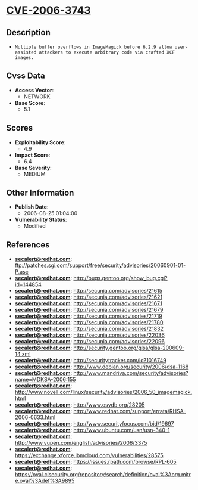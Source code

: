 
# [CVE-2006-3743](ftp://patches.sgi.com/support/free/security/advisories/20060901-01-P.asc)

## Description

- `Multiple buffer overflows in ImageMagick before 6.2.9 allow user-assisted attackers to execute arbitrary code via crafted XCF images.`

## Cvss Data

- **Access Vector**:
  - NETWORK
- **Base Score**:
  - 5.1

## Scores

- **Exploitability Score**:
  - 4.9
- **Impact Score**:
  - 6.4
- **Base Severity**:
  - MEDIUM

## Other Information

- **Publish Date**:
  - 2006-08-25 01:04:00
- **Vulnerability Status**:
  - Modified

## References

- **secalert@redhat.com**: ftp://patches.sgi.com/support/free/security/advisories/20060901-01-P.asc
- **secalert@redhat.com**: http://bugs.gentoo.org/show_bug.cgi?id=144854
- **secalert@redhat.com**: http://secunia.com/advisories/21615
- **secalert@redhat.com**: http://secunia.com/advisories/21621
- **secalert@redhat.com**: http://secunia.com/advisories/21671
- **secalert@redhat.com**: http://secunia.com/advisories/21679
- **secalert@redhat.com**: http://secunia.com/advisories/21719
- **secalert@redhat.com**: http://secunia.com/advisories/21780
- **secalert@redhat.com**: http://secunia.com/advisories/21832
- **secalert@redhat.com**: http://secunia.com/advisories/22036
- **secalert@redhat.com**: http://secunia.com/advisories/22096
- **secalert@redhat.com**: http://security.gentoo.org/glsa/glsa-200609-14.xml
- **secalert@redhat.com**: http://securitytracker.com/id?1016749
- **secalert@redhat.com**: http://www.debian.org/security/2006/dsa-1168
- **secalert@redhat.com**: http://www.mandriva.com/security/advisories?name=MDKSA-2006:155
- **secalert@redhat.com**: http://www.novell.com/linux/security/advisories/2006_50_imagemagick.html
- **secalert@redhat.com**: http://www.osvdb.org/28205
- **secalert@redhat.com**: http://www.redhat.com/support/errata/RHSA-2006-0633.html
- **secalert@redhat.com**: http://www.securityfocus.com/bid/19697
- **secalert@redhat.com**: http://www.ubuntu.com/usn/usn-340-1
- **secalert@redhat.com**: http://www.vupen.com/english/advisories/2006/3375
- **secalert@redhat.com**: https://exchange.xforce.ibmcloud.com/vulnerabilities/28575
- **secalert@redhat.com**: https://issues.rpath.com/browse/RPL-605
- **secalert@redhat.com**: https://oval.cisecurity.org/repository/search/definition/oval%3Aorg.mitre.oval%3Adef%3A9895
